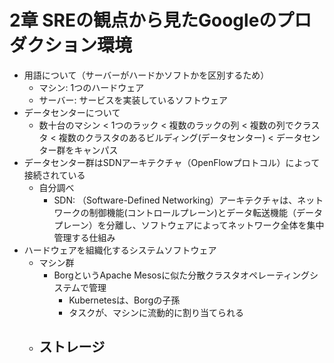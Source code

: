 # 2章 SREの観点から見たGoogleのプロダクション環境
- 用語について（サーバーがハードかソフトかを区別するため）
  - マシン: 1つのハードウェア
  - サーバー: サービスを実装しているソフトウェア
- データセンターについて
  - 数十台のマシン < 1つのラック < 複数のラックの列 < 複数の列でクラスタ < 複数のクラスタのあるビルディング(データセンター) < データセンター群をキャンパス
- データセンター群はSDNアーキテクチャ（OpenFlowプロトコル）によって接続されている
  - 自分調べ
    - SDN: （Software-Defined Networking）アーキテクチャは、ネットワークの制御機能(コントロールプレーン)とデータ転送機能（データプレーン）を分離し、ソフトウェアによってネットワーク全体を集中管理する仕組み
- ハードウェアを組織化するシステムソフトウェア
  - マシン群
    - BorgというApache Mesosに似た分散クラスタオペレーティングシステムで管理
      - Kubernetesは、Borgの子孫
      - タスクが、マシンに流動的に割り当てられる
  - ストレージ
    - 
